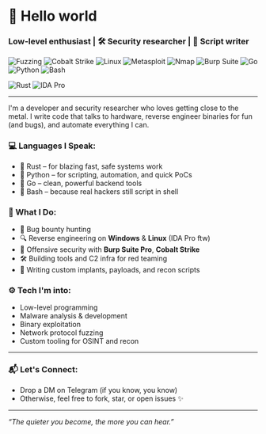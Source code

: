 # 👋 Hello world

###  Low-level enthusiast | 🛠️ Security researcher | 🐚 Script writer

![Fuzzing](https://img.shields.io/badge/Fuzzing-AFL++-black?style=for-the-badge)
![Cobalt Strike](https://img.shields.io/badge/Cobalt_Strike-1E90FF?style=for-the-badge&logo=hexagon&logoColor=white)
![Linux](https://img.shields.io/badge/Linux-FCC624?style=for-the-badge&logo=linux&logoColor=black)
![Metasploit](https://img.shields.io/badge/Metasploit-FF6A00?style=for-the-badge&logo=data:image/png;base64,YOUR_CUSTOM_BASE64_ICON_HERE)
![Nmap](https://img.shields.io/badge/Nmap-FF6600?style=for-the-badge&logo=data:image/png;base64,YOUR_CUSTOM_BASE64_ICON_HERE)
![Burp Suite](https://img.shields.io/badge/Burp_Suite-FF6633?style=for-the-badge&logo=portswigger&logoColor=white)
![Go](https://img.shields.io/badge/Go-00ADD8?style=for-the-badge&logo=go&logoColor=white)
![Python](https://img.shields.io/badge/Python-3776AB?style=for-the-badge&logo=python&logoColor=white)
![Bash](https://img.shields.io/badge/Bash-4EAA25?style=for-the-badge&logo=gnu-bash&logoColor=white)

![Rust](https://img.shields.io/badge/Rust-%23000000.svg?style=flat&logo=rust&logoColor=white)
![IDA Pro](https://img.shields.io/badge/IDA_Pro-Hex--Rays-blue)


---

I'm a developer and security researcher who loves getting close to the metal. I write code that talks to hardware, reverse engineer binaries for fun (and bugs), and automate everything I can.

### 💻 Languages I Speak:
- 🦀 Rust – for blazing fast, safe systems work  
- 🐍 Python – for scripting, automation, and quick PoCs  
- 🐹 Go – clean, powerful backend tools  
- 🐚 Bash – because real hackers still script in shell

### 🔬 What I Do:
- 🐞 Bug bounty hunting  
- 🔍 Reverse engineering on **Windows** & **Linux** (IDA Pro ftw)  
- 🧰 Offensive security with **Burp Suite Pro**, **Cobalt Strike**  
- 🛠️ Building tools and C2 infra for red teaming  
- 🧪 Writing custom implants, payloads, and recon scripts

### ⚙️ Tech I'm into:
- Low-level programming
- Malware analysis & development
- Binary exploitation
- Network protocol fuzzing
- Custom tooling for OSINT and recon

---

### 📬 Let's Connect:
- Drop a DM on Telegram (if you know, you know)
- Otherwise, feel free to fork, star, or open issues ✨

---

_“The quieter you become, the more you can hear.”_

